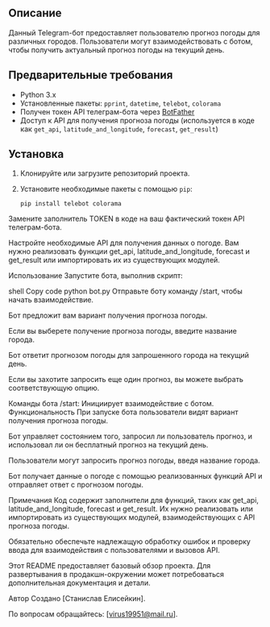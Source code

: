 ## Описание

Данный Telegram-бот предоставляет пользователю прогноз погоды для различных городов. Пользователи могут взаимодействовать с ботом, чтобы получить актуальный прогноз погоды на текущий день.

## Предварительные требования

- Python 3.x
- Установленные пакеты: `pprint`, `datetime`, `telebot`, `colorama`
- Получен токен API телеграм-бота через [BotFather](https://core.telegram.org/bots#botfather)
- Доступ к API для получения прогноза погоды (используется в коде как `get_api`, `latitude_and_longitude`, `forecast`, `get_result`)

## Установка

1. Клонируйте или загрузите репозиторий проекта.

2. Установите необходимые пакеты с помощью `pip`:

   ```shell
   pip install telebot colorama
Замените заполнитель TOKEN в коде на ваш фактический токен API телеграм-бота.

Настройте необходимые API для получения данных о погоде. Вам нужно реализовать функции get_api, latitude_and_longitude, forecast и get_result или импортировать их из существующих модулей.

Использование
Запустите бота, выполнив скрипт:

shell
Copy code
python bot.py
Отправьте боту команду /start, чтобы начать взаимодействие.

Бот предложит вам вариант получения прогноза погоды.

Если вы выберете получение прогноза погоды, введите название города.

Бот ответит прогнозом погоды для запрошенного города на текущий день.

Если вы захотите запросить еще один прогноз, вы можете выбрать соответствующую опцию.

Команды бота
/start: Инициирует взаимодействие с ботом.
Функциональность
При запуске бота пользователи видят вариант получения прогноза погоды.

Бот управляет состоянием того, запросил ли пользователь прогноз, и использовал ли он бесплатный прогноз на текущий день.

Пользователи могут запросить прогноз погоды, введя название города.

Бот получает данные о погоде с помощью реализованных функций API и отправляет ответ с прогнозом погоды.

Примечания
Код содержит заполнители для функций, таких как get_api, latitude_and_longitude, forecast и get_result. Их нужно реализовать или импортировать из существующих модулей, взаимодействующих с API прогноза погоды.

Обязательно обеспечьте надлежащую обработку ошибок и проверку ввода для взаимодействия с пользователями и вызовов API.

Этот README предоставляет базовый обзор проекта. Для развертывания в продакшн-окружении может потребоваться дополнительная документация и детали.

Автор
Создано [Станислав Елисейкин].

По вопросам обращайтесь: [virus19951@mail.ru].